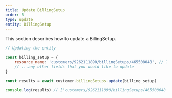 ```yaml
---
title: Update BillingSetup
order: 5
type: update
entity: BillingSetup
---
```


This section describes how to update a BillingSetup.

```javascript
// Updating the entity

const billing_setup = {
    resource_name: 'customers/9262111890/billingSetups/465508048', // The resource_name is required
    // ...any other fields that you would like to update
}

const results = await customer.billingSetups.update(billing_setup)

console.log(results) // ['customers/9262111890/billingSetups/465508048']
```
